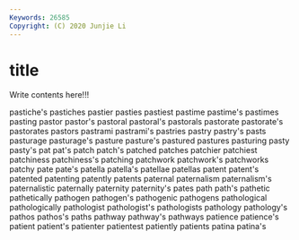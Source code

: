 ```yaml
---
Keywords: 26585
Copyright: (C) 2020 Junjie Li
---
```


# title

Write contents here!!!

pastiche's 
pastiches 
pastier
pasties 
pastiest 
pastime 
pastime's 
pastimes 
pasting 
pastor 
pastor's 
pastoral 
pastoral's
pastorals 
pastorate 
pastorate's 
pastorates 
pastors 
pastrami 
pastrami's 
pastries 
pastry 
pastry's
pasts 
pasturage 
pasturage's 
pasture 
pasture's 
pastured 
pastures 
pasturing 
pasty 
pasty's
pat 
pat's 
patch 
patch's 
patched 
patches 
patchier 
patchiest 
patchiness 
patchiness's
patching 
patchwork 
patchwork's 
patchworks 
patchy 
pate 
pate's 
patella 
patella's 
patellae
patellas 
patent 
patent's 
patented 
patenting 
patently 
patents 
paternal 
paternalism 
paternalism's
paternalistic 
paternally 
paternity 
paternity's 
pates 
path 
path's 
pathetic 
pathetically 
pathogen
pathogen's 
pathogenic 
pathogens 
pathological 
pathologically 
pathologist 
pathologist's 
pathologists 
pathology 
pathology's
pathos 
pathos's 
paths 
pathway 
pathway's 
pathways 
patience 
patience's 
patient 
patient's
patienter 
patientest 
patiently 
patients 
patina 
patina's 
